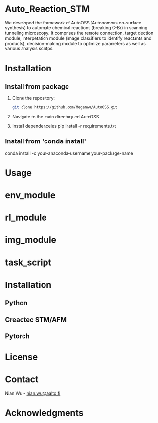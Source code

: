 # Auto_Reaction_STM
We developed the framework of AutoOSS (Autonomous on-surface synthesis) to automate chemical reactions (breaking C-Br) in scanning tunneling microscopy. It comprises the remote connection, target dection module, interpetation module (image classifiers to identify reactants and products), decision-making module to optimize parameters as well as various analysis scritps. 


# Installation

## Install from package

1. Clone the repository:
   ```sh
   git clone https://github.com/Meganwu/AutoOSS.git

2. Navigate to the main directory
   cd AutoOSS

3. Install dependenceies
   pip install -r requirements.txt

## Install from 'conda install'

conda install -c your-anaconda-username your-package-name




# Usage





# env_module

# rl_module

# img_module

# task_script


# Installation

## Python 
## Creactec STM/AFM
## Pytorch

# License


# Contact
Nian Wu - nian.wu@aalto.fi

# Acknowledgments
